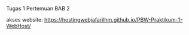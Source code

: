 Tugas 1 Pertemuan BAB 2

akses website:
https://hostingwebjafarilhm.github.io/PBW-Praktikum-1-WebHost/
